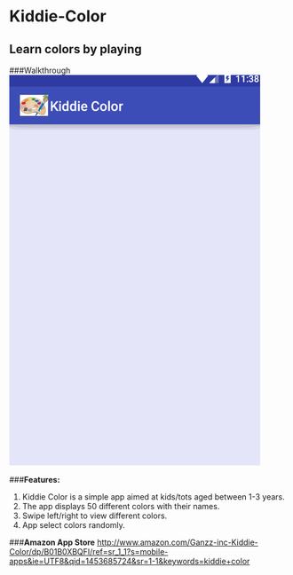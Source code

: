 # Kiddie-Color
## Learn colors by playing

###Walkthrough
![Kiddie-Color](KiddieColor.gif)

###**Features:**
1. Kiddie Color is a simple app aimed at kids/tots aged between 1-3 years.
2. The app displays 50 different colors with their names.
3. Swipe left/right to view different colors. 
4. App select colors randomly.

###**Amazon App Store**
http://www.amazon.com/Ganzz-inc-Kiddie-Color/dp/B01B0XBQFI/ref=sr_1_1?s=mobile-apps&ie=UTF8&qid=1453685724&sr=1-1&keywords=kiddie+color
